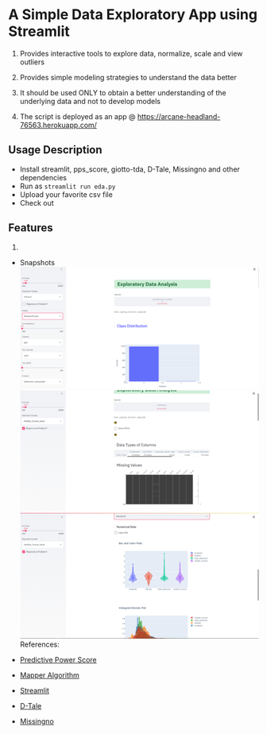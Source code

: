 # A Simple Data Exploratory App using Streamlit

1. Provides interactive tools to explore data, normalize, scale and view outliers

2. Provides simple modeling strategies to understand the data better

3. It should be used ONLY to obtain a better understanding of the underlying data and not to develop models

4. The script is deployed as an app @ https://arcane-headland-76563.herokuapp.com/

## Usage Description
+ Install streamlit, pps_score, giotto-tda, D-Tale, Missingno and other dependencies
+ Run as ```streamlit run eda.py```
+ Upload your favorite csv file
+ Check out 

## Features
1. 
* Snapshots
![Snap1](top.png)
![Snap2](top_regression.png)
![Snap3](mid_regression.png)
References:

* [Predictive Power Score](https://github.com/8080labs/ppscore)
* [Mapper Algorithm](https://arxiv.org/abs/2004.02551)
* [Streamlit](https://github.com/streamlit/streamlit)
* [D-Tale](https://github.com/man-group/dtale)
* [Missingno](https://github.com/ResidentMario/missingno)
